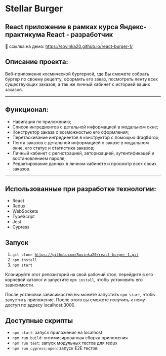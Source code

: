# Stellar Burger

## React приложение в рамках курса Яндекс-практикума React&nbsp;-&nbsp;разработчик

:link: ссылка на демо: https://sovinka20.github.io/react-burger-1/

## Описание проекта:

Веб-приложение космической бургерной, где Вы сможете собрать бургер по своему рецепту, оформить его заказ, посмотреть ленту всех существующих заказов, а так же личный кабинет с историей ваших заказов.

---

## Функционал:

- Навигация по приложению;
- Список ингредиентов с детальной информацией в модальном окне;
- Конструктор заказа с возможностью его оформления;
- Перетаскивание ингредиентов в конструктор с помощью drag&drop;
- Лента заказов с детальной информацией о заказе в модальном окне, его статус и статистика заказов;
- Личный кабинет с регистрацией, авторизацией, аутентификацей и востановлением пароля;
- Редактирование данных в личном кабинете и просмотр всех своих заказов.

---

## Использованные при разработке технологии:

- React
- Redux
- WebSockets
- TypeScript
- Jest
- Cypress

## Запуск

1.  <code>git clone https://github.com/Sovinka20/react-burger-1.git</code>
2.  <code>npm install</code>
3.  <code>npm start</code>

Клонируйте этот репозиторий на свой рабочий стол, перейдите в его корневой каталог и запустите `npm install`, чтобы
установить его зависимости.

После установки зависимостей вы можете запустить `npm start`, чтобы запустить приложение. После этого вы сможете
получить к нему доступ по адресу localhost:3000.

## Доступные скрипты

- <code>npm start</code>: запуск приложения на localhost
- <code>npm run build</code>: оптимизированная сборка приложения
- <code>npm run test</code>: запуск модульных тестов для redux
- <code>npm run cypress:open</code>: запуск E2E тестов
